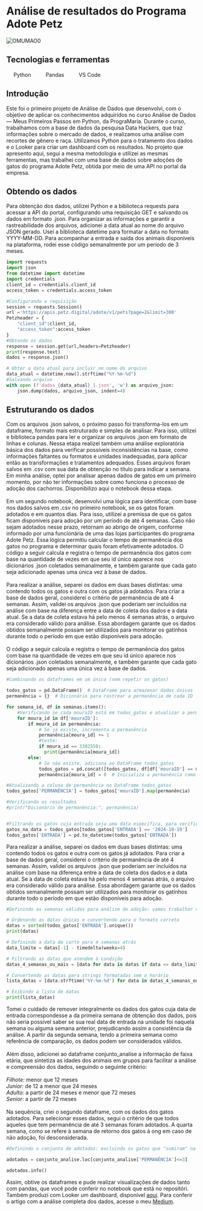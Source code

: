 # Análise de resultados do Programa Adote Petz

![OMUMAO0](https://github.com/user-attachments/assets/93044574-5770-4689-8939-67d4bf8c7ec4)


 ## Tecnologias e ferramentas
<img src="https://cdn.jsdelivr.net/gh/devicons/devicon@latest/icons/python/python-original.svg" width="15" height="15"/> Python
   &nbsp;&nbsp;&nbsp;
   <img src="https://cdn.jsdelivr.net/gh/devicons/devicon@latest/icons/pandas/pandas-original.svg" width="15" height="15"/> Pandas
   &nbsp;&nbsp;&nbsp;
<img src="https://cdn.jsdelivr.net/gh/devicons/devicon@latest/icons/vscode/vscode-original.svg" width="15" height="15" /> VS Code
    &nbsp;&nbsp;&nbsp;

## Introdução
Este foi o primeiro projeto de Análise de Dados que desenvolvi, com o objetivo de aplicar os conhecimentos adquiridos no curso Análise de Dados — Meus Primeiros Passos em Python, da PrograMaria. Durante o curso, trabalhamos com a base de dados da pesquisa Data Hackers, que traz informações sobre o mercado de dados, e realizamos uma análise com recortes de gênero e raça. Utilizamos Python para o tratamento dos dados e o Looker para criar um dashboard com os resultados. No projeto que apresento aqui, segui a mesma metodologia e utilizei as mesmas ferramentas, mas trabalhei com uma base de dados sobre adoções de gatos do programa Adote Petz, obtida por meio de uma API no portal da empresa.<br>


## Obtendo os dados
Para obtenção dos dados, utilizei Python e a biblioteca requests para acessar a API do portal, configurando uma requisição GET e salvando os dados em formato .json. Para organizar as informações e garantir a rastreabilidade dos arquivos, adicionei a data atual ao nome do arquivo JSON gerado. Usei a biblioteca datetime para formatar a data no formato YYYY-MM-DD. Para acompanhar a entrada e saída dos animais disponíveis na plataforma, rodei esse código semanalmente por um período de 3 meses.<br>
```python
import requests
import json
from datetime import datetime
import credentials
client_id = credentials.client_id
access_token = credentials.access_token

#Configurando a requisição
session = requests.Session()
url ='https://apis.petz.digital/adote/v1/pets?page=2&limit=300'
Petzheader = {
    "client_id":client_id,
    "access_token":access_token
}
#Obtendo os dados 
response = session.get(url,headers=Petzheader)
print(response.text)
dados = response.json()

# Obter a data atual para incluir no nome do arquivo
data_atual = datetime.now().strftime("%Y-%m-%d")
#Salvando arquivo
with open (f'dados_{data_atual}_1.json', 'w') as arquivo_json:
    json.dump(dados, arquivo_json, indent=4)
```

## Estruturando os dados
Com os arquivos .json salvos, o próximo passo foi transforma-los em um dataframe, formato mais estruturado e simples de analisar. Para isso, utilizei e biblioteca pandas para ler e organizar os arquivos .json em formato de linhas e colunas. Nessa etapa realizei também uma análise exploratória básica dos dados para verificar possíveis inconsistências na base, como informações faltantes ou formatos e unidades inadequadas, para aplicar então as transformações e tratamentos adequados. Esses arquivos foram salvos em .csv com sua data de obtenção no título para indicar a semana. Em minha análise, optei por analisar apenas dados de gatos em um primeiro momento, por não ter informações sobre como funciona o processo de adoção dos cachorros. Disponibilizo aqui o notebook dessa etapa.<br><br>
Em um segundo notebook, desenvolvi uma lógica para identificar, com base nos dados salvos em .csv no primeiro notebook, se os gatos foram adotados e em quantos dias. Para isso, utilizei a premissa de que os gatos ficam disponíveis para adoção por um período de até 4 semanas. Caso não sejam adotados nesse prazo, retornam ao abrigo de origem, conforme informado por uma funcionária de uma das lojas participantes do programa Adote Petz. Essa lógica permitiu calcular o tempo de permanência dos gatos no programa e determinar quais foram efetivamente adotados.
O código a seguir calcula e registra o tempo de permanência dos gatos com base na quantidade de vezes em que seu id único aparece nos dicionários .json coletados semanalmente, e também garante que cada gato seja adicionado apenas uma única vez à base de dados.<br><br>
Para realizar a análise, separei os dados em duas bases distintas: uma contendo todos os gatos e outra com os gatos já adotados. Para criar a base de dados geral, considerei o critério de permanência de até 4 semanas. Assim, validei os arquivos .json que poderiam ser incluídos na análise com base na diferença entre a data de coleta dos dados e a data atual. Se a data de coleta estava há pelo menos 4 semanas atrás, o arquivo era considerado válido para análise. Essa abordagem garante que os dados obtidos semanalmente possam ser utilizados para monitorar os gatinhos durante todo o período em que estão disponíveis para adoção.<br><br>
O código a seguir calcula e registra o tempo de permanência dos gatos com base na quantidade de vezes em que seu id único aparece nos dicionários .json coletados semanalmente, e também garante que cada gato seja adicionado apenas uma única vez à base de dados.<br>

```python
#Combinando os dataframes em um único (sem repetir os gatos)

todos_gatos = pd.DataFrame()  # DataFrame para armazenar dados únicos
permanência = {}  # Dicionário para rastrear a permanência de cada ID

for semana_id, df in semanas.items():
    #Verificando se cada mouraID está em todos_gatos e atualizar a permanência
    for moura_id in df['mouraID']:
        if moura_id in permanência:
            # Se já existe, incrementa a permanência
            permanência[moura_id] += 1
            #teste:
            if moura_id == 3302550:
              print(permanência[moura_id])
        else:
            # Se não existe, adiciona ao DataFrame todos_gatos
            todos_gatos = pd.concat([todos_gatos, df[df['mouraID'] == moura_id]], ignore_index=True)
            permanência[moura_id] = 0  # Inicializa a permanência como 0

#Atualizando a coluna de permanência no DataFrame todos_gatos
todos_gatos['PERMANÊNCIA'] = todos_gatos['mouraID'].map(permanência)

#Verificando os resultados
#print("Dicionário de permanência:", permanência)


#Filtrando os gatos cuja entrada seja uma data específica, para verificaçao
gatos_na_data = todos_gatos[todos_gatos['ENTRADA'] == '2024-10-19']
todos_gatos['ENTRADA'] = pd.to_datetime(todos_gatos['ENTRADA'])
```
Para realizar a análise, separei os dados em duas bases distintas: uma contendo todos os gatos e outra com os gatos já adotados. Para criar a base de dados geral, considerei o critério de permanência de até 4 semanas. Assim, validei os arquivos .json que poderiam ser incluídos na análise com base na diferença entre a data de coleta dos dados e a data atual. Se a data de coleta estava há pelo menos 4 semanas atrás, o arquivo era considerado válido para análise. Essa abordagem garante que os dados obtidos semanalmente possam ser utilizados para monitorar os gatinhos durante todo o período em que estão disponíveis para adoção.
```python
#Definindo as semanas válidas para análise de adoção: vamos trabalhar com um intervalo de 4 semanas - que é o tempo que os gatos podem ficar disponíveis na unidade Petz

# Ordenando as datas únicas e convertendo para o formato correto
datas = sorted(todos_gatos['ENTRADA'].unique())
print(datas)

# Definindo a data de corte para 4 semanas atrás
data_limite = datas[-1] - timedelta(weeks=4)

# Filtrando as datas que atendem à condição
datas_4_semanas_ou_mais = [data for data in datas if data <= data_limite]

# Convertendo as datas para strings formatadas sem o horário
lista_datas = [data.strftime('%Y-%m-%d') for data in datas_4_semanas_ou_mais]

# Exibindo a lista de datas
print(lista_datas)
```
Tomei o cuidado de remover integralmente os dados dos gatos cuja data de entrada correspondesse a da primeira semana de obtenção dos dados, pois não seria possível saber se sua real data de entrada na unidade foi naquela semana ou alguma semana anterior, prejudicando assim a consistência da análise. A partir da segunda semana, tendo a primeira semana como referência de comparação, os dados podem ser considerados válidos.<br><br>
Além disso, adicionei ao dataframe conjunto_analise a informação de faixa etária, que sintetiza as idades dos animais em grupos para facilitar a análise e compreensão dos dados, seguindo o seguinte critério: <br><br>
*Filhote:* menor que 12 meses <br>
*Junior:* de 12 a menor que 24 meses <br>
*Adulto:* a partir de 24 meses e menor que 72 meses <br>
*Senior:* a partir de 72 meses<br><br>
Na sequência, criei o segundo dataframe, com os dados dos gatos adotados. Para selecionar esses dados, segui o critério de que todos aqueles que tem permanência de até 3 semanas foram adotados. A quarta semana, como se refere à semana de retorno dos gatos à ong em caso de não adoção, foi desconsiderada.<br>

```python
#Definindo o conjunto de adotados: excluindo os gatos que "sumiram" na última semana, pois podem ter voltado à ong, e os com permanência maior que 4, pois pode haver erro de atualização

adotados = conjunto_analise.loc[conjunto_analise['PERMANÊNCIA']<=3]

adotados.info()
```

Assim, obtive os dataframes e pude realizar visualizações de dados tanto com pandas, que você pode conferir no notebook que está no repositóri. Também produzi com Looker um dashboard, disponível [aqui](https://lookerstudio.google.com/reporting/0fdd7c1a-8dfc-4ae0-aa51-6eda18128b82/page/p_gsfbbv7ymd). Para conferir o artigo com a análise completa dos dados, acesse o meu [Medium](https://medium.com/@anandadsv/an%C3%A1lise-de-resultados-do-programa-adote-petz-0d1e08bc1681).


